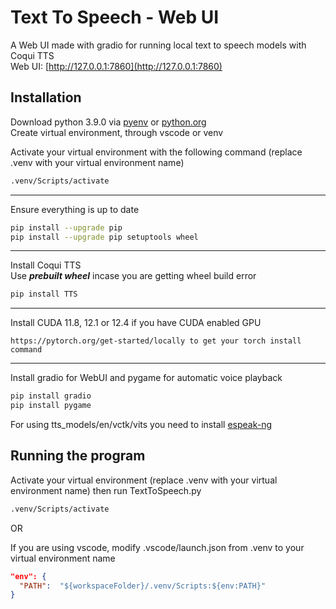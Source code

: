 # Text To Speech - Web UI
A Web UI made with gradio for running local text to speech models with Coqui TTS \
Web UI: [http://127.0.0.1:7860](http://127.0.0.1:7860)

## Installation
Download python 3.9.0 via [pyenv](https://github.com/pyenv/pyenv#installation) or [python.org](https://python.org) \
Create virtual environment, through vscode or venv

Activate your virtual environment with the following command (replace .venv with your virtual environment name)
```bash
.venv/Scripts/activate
```
---

Ensure everything is up to date
```bash
pip install --upgrade pip
pip install --upgrade pip setuptools wheel
```
---

Install Coqui TTS \
Use _**prebuilt wheel**_ incase you are getting wheel build error
<!--pip install https://files.pythonhosted.org/packages/66/34/f321773e7ac1432de207da10d2f8a42b94357cb989e122f431c3a536d8b/coqui_tts-0.25.3-py3-none-any.whl-->
```bash
pip install TTS
```
---

Install CUDA 11.8, 12.1 or 12.4 if you have CUDA enabled GPU
```
https://pytorch.org/get-started/locally to get your torch install command
```
---

Install gradio for WebUI and pygame for automatic voice playback
```bash
pip install gradio
pip install pygame
```

For using tts_models/en/vctk/vits you need to install [espeak-ng](https://github.com/espeak-ng/espeak-ng/releases)

## Running the program
Activate your virtual environment (replace .venv with your virtual environment name) then run TextToSpeech.py
```bash
.venv/Scripts/activate
```

OR

If you are using vscode, modify .vscode/launch.json from .venv to your virtual environment name
```json
"env": {
  "PATH":  "${workspaceFolder}/.venv/Scripts:${env:PATH}"
}
```
